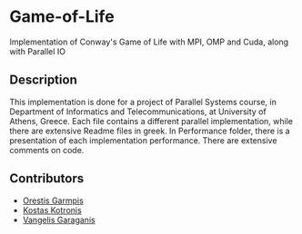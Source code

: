 # Game-of-Life
Implementation of Conway's Game of Life with MPI, OMP and Cuda, along with Parallel IO

## Description
This implementation is done for a project of Parallel Systems course, in Department of Informatics 
and Telecommunications, at University of Athens, Greece. Each file contains a different parallel 
implementation, while there are extensive Readme files in greek. In Performance folder, there is 
a presentation of each implementation performance. There are extensive comments on code.

## Contributors
- [Orestis Garmpis](https://github.com/Pantokratoras7)
- [Kostas Kotronis](https://github.com/KostasKotronis)
- [Vangelis Garaganis](https://github.com/VangelisGara)
